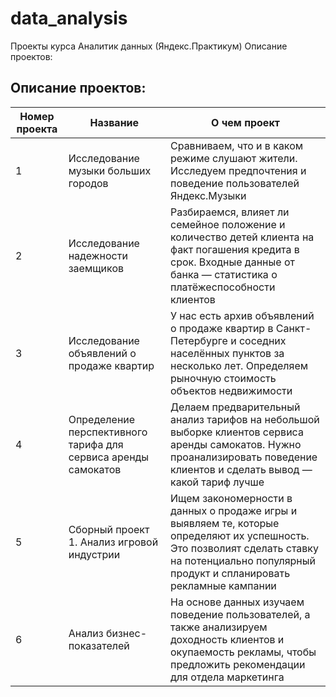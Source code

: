# data_analysis
Проекты курса Аналитик данных (Яндекс.Практикум)
Описание проектов:
## Описание проектов:
| Номер проекта | Название | О чем проект                                                     |
|---------------|-------------------|------------------------------------------------------------------|
|1              |Исследование музыки больших городов|Сравниваем, что и в каком режиме слушают жители. Исследуем предпочтения и поведение пользователей Яндекс.Музыки|
|2              |Исследование надежности заемщиков|Разбираемся, влияет ли семейное положение и количество детей клиента на факт погашения кредита в срок. Входные данные от банка — статистика о платёжеспособности клиентов|
|3              |Исследование объявлений о продаже квартир| У нас есть архив объявлений о продаже квартир в Санкт-Петербурге и соседних населённых пунктов за несколько лет. Определяем рыночную стоимость объектов недвижимости|
|4              |Определение перспективного тарифа для сервиса аренды самокатов|Делаем предварительный анализ тарифов на небольшой выборке клиентов сервиса аренды самокатов. Нужно проанализировать поведение клиентов и сделать вывод — какой тариф лучше|
|5              |Сборный проект 1. Анализ игровой индустрии|Ищем закономерности в данных о продаже игры и выявляем те, которые определяют их успешность. Это позволият сделать ставку на потенциально популярный продукт и спланировать рекламные кампании|
|6              |Анализ бизнес-показателей|На основе данных изучаем поведение пользователей, а также анализируем доходность клиентов и окупаемость рекламы, чтобы предложить рекомендации для отдела маркетинга|
